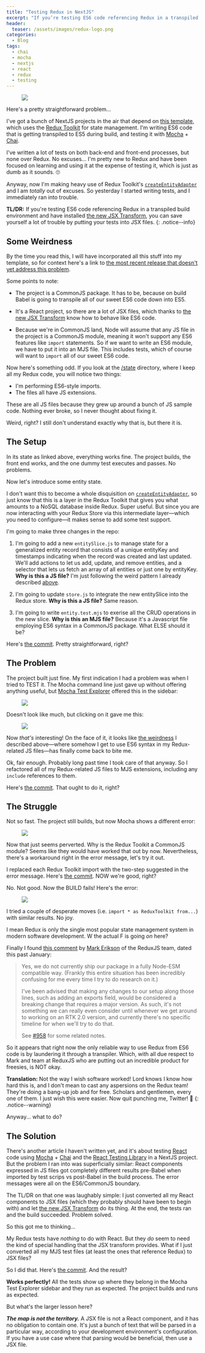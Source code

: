 ```yaml
---
title: "Testing Redux in NextJS"
excerpt: "If you’re testing ES6 code referencing Redux in a transpiled build environment, you can save yourself a lot of trouble by putting your tests into JSX files."
header:
  teaser: /assets/images/redux-logo.png
categories:
  - Blog
tags:
  - chai
  - mocha
  - nextjs
  - react
  - redux
  - testing
---
```


<figure class="align-left" style="margin-top: 10px; margin-bottom: 10px; width: 150px;">
    <img src="{{ site.url }}{{ site.baseurl }}/assets/images/redux-logo.png">
</figure>

Here's a pretty straightforward problem...

I've got a bunch of NextJS projects in the air that depend on [this template](https://github.com/karmaniverous/template-nextjs), which uses the [Redux Toolkit](https://redux-toolkit.js.org/) for state management. I'm writing ES6 code that is getting transpiled to ES5 during build, and testing it with [Mocha](https://mochajs.org/) + [Chai](https://www.chaijs.com/).

I've written a lot of tests on both back-end and front-end processes, but none over Redux. No excuses... I'm pretty new to Redux and have been focused on learning and using it at the expense of testing it, which is just as dumb as it sounds. :roll_eyes:

Anyway, now I'm making heavy use of Redux Toolkit's [`createEntityAdapter`](https://redux-toolkit.js.org/api/createEntityAdapter) and I am *totally* out of excuses. So yesterday I started writing tests, and I immediately ran into trouble.

**TL/DR:** If you're testing ES6 code referencing Redux in a transpiled build environment and have installed [the new JSX Transform](https://reactjs.org/blog/2020/09/22/introducing-the-new-jsx-transform.html), you can save yourself a lot of trouble by putting your tests into JSX files.
{: .notice--info}

## Some Weirdness

By the time you read this, I will have incorporated all this stuff into my template, so for context here's a link to [the most recent release that doesn't yet address this problem](https://github.com/karmaniverous/template-nextjs/tree/0.0.7).

Some points to note:

* The project is a CommonJS package. It has to be, because on build Babel is going to transpile all of our sweet ES6 code down into ES5.

* It's a React project, so there are a lot of JSX files, which thanks to [the new JSX Transform](https://reactjs.org/blog/2020/09/22/introducing-the-new-jsx-transform.html) know how to behave like ES6 code.

* Because we're in CommonJS land, Node will assume that any JS file in the project is a CommonJS module, meaning it won't support any ES6 features like `import` statements. So if we want to write an ES6 module, we have to put it into an MJS file. This includes tests, which of course will want to `import` all of our sweet ES6 code.

Now here's something odd. If you look at the [/state](https://github.com/karmaniverous/template-nextjs/tree/0.0.7/state) directory, where I keep all my Redux code, you will notice two things:

* I'm performing ES6-style imports.
* The files all have JS extensions.

These are all JS files because they grew up around a bunch of JS sample code. Nothing ever broke, so I never thought about fixing it.

Weird, right? I still don't understand exactly why that is, but there it is.

## The Setup

In its state as linked above, everything works fine. The project builds, the front end works, and the one dummy test executes and passes. No problems.

Now let's introduce some entity state.

I don't want this to become a whole disquisition on [`createEntityAdapter`](https://redux-toolkit.js.org/api/createEntityAdapter), so just know that this is a layer in the Redux Toolkit that gives you what amounts to a NoSQL database inside Redux. Super useful. But since you are now interacting with your Redux Store via this intermediate layer&mdash;which you need to configure&mdash;it makes sense to add some test support.

I'm going to make three changes in the repo: 

1. I'm going to add a new `entitySlice.js` to manage state for a generalized entity record that consists of a unique entityKey and timestamps indicating when the record was created and last updated. We'll add actions to let us add, update, and remove entities, and a selector that lets us fetch an array of all entities or just one by entityKey. **Why is this a JS file?** I'm just following the weird pattern I already described [above](#the-setup).

2. I'm going to update `store.js` to integrate the new entitySlice into the Redux store. **Why is this a JS file?** Same reason.

3. I'm going to write `entity.test.mjs` to exerise all the CRUD operations in the new slice. **Why is this an MJS file?** Because it's a Javascript file employing ES6 syntax in a CommonJS package. What ELSE should it be?

Here's [the commit](https://github.com/karmaniverous/template-nextjs/commit/20b7458cbfeb987bb9fbbf28c22565f1dfa3ba4b). Pretty straightforward, right?

## The Problem

The project built just fine. My first indication I had a problem was when I tried to TEST it. The Mocha command line just gave up without offering anything useful, but [Mocha Test Explorer](https://marketplace.visualstudio.com/items?itemName=hbenl.vscode-mocha-test-adapter) offered this in the sidebar:

<figure class="align-center" style="width: 313px">
    <img src="{{ site.url }}{{ site.baseurl }}/assets/images/mocha-test-explorer-sidebar-error.png">
</figure>

Doesn't look like much, but clicking on it gave me this:

<figure>
    <a href="{{ site.url }}{{ site.baseurl }}/assets/images/mocha-test-explorer-error-output.png"><img src="{{ site.url }}{{ site.baseurl }}/assets/images/mocha-test-explorer-error-output.png"></a>
</figure>

Now *that's* interesting! On the face of it, it looks like [the weirdness](#some-weirdness) I described above&mdash;where somehow I get to use ES6 syntax in my Redux-related JS files&mdash;has finally come back to bite me.

Ok, fair enough. Probably long past time I took care of that anyway. So I refactored all of my Redux-related JS files to MJS extensions, including any `include` references to them. 

Here's [the commit](https://github.com/karmaniverous/template-nextjs/commit/b4903eeca1dbbc5e3f022c589b209ac23c8e97c7). That ought to do it, right?

## The Struggle

Not so fast. The project still builds, but now Mocha shows a different error:

<figure>
    <a href="{{ site.url }}{{ site.baseurl }}/assets/images/mocha-test-explorer-error-output-2.png"><img src="{{ site.url }}{{ site.baseurl }}/assets/images/mocha-test-explorer-error-output-2.png"></a>
</figure>

Now that just seems perverted. Why is the Redux Toolkit a CommonJS module? Seems like they would have worked that out by now. Nevertheless, there's a workaround right in the error message, let's try it out.

I replaced each Redux Toolkit import with the two-step suggested in the error message. Here's [the commit](https://github.com/karmaniverous/template-nextjs/commit/bf497acd1a6f566ddb11e22824e58854036b5910). NOW we're good, right?

No. Not good. Now the BUILD fails! Here's the error:

<figure>
    <a href="{{ site.url }}{{ site.baseurl }}/assets/images/mocha-test-explorer-error-output-3.png"><img src="{{ site.url }}{{ site.baseurl }}/assets/images/mocha-test-explorer-error-output-3.png"></a>
</figure>

I tried a couple of desperate moves (i.e. `import * as ReduxToolkit from...`) with similar results. No joy.

I mean Redux is only the single most popular state management system in modern software development. W the actual F is going *on* here?

Finally I found [this comment](https://github.com/reduxjs/redux-toolkit/issues/1960#issuecomment-1021236838) by [Mark Erikson](https://github.com/markerikson) of the ReduxJS team, dated this past January:

> Yes, we do not currently ship our package in a fully Node-ESM compatible way. (Frankly this entire situation has been incredibly confusing for me every time I try to do research on it.)
>
> I've been advised that making any changes to our setup along those lines, such as adding an exports field, would be considered a breaking change that requires a major version. As such, it's not something we can really even consider until whenever we get around to working on an RTK 2.0 version, and currently there's no specific timeline for when we'll try to do that.
>
> See [#958](https://github.com/reduxjs/redux-toolkit/issues/958) for some related notes.

So it appears that right now the only reliable way to use Redux from ES6 code is by laundering it through a transpiler. Which, with all due respect to Mark and team at ReduxJS who are putting out an incredible product for freesies, is NOT okay.

**Translation:** Not the way I wish software worked! Lord knows I know how hard this is, and I don't mean to cast any aspersions on the Redux team! They're doing a bang-up job and for free. Scholars and gentlemen, every one of them. I just wish this were easier. Now quit punching me, Twitter! :rofl:
{: .notice--warning}

Anyway... what to do?

## The Solution

There's another article I haven't written yet, and it's about testing [React](https://reactjs.org/) code using [Mocha](https://mochajs.org/) + [Chai](https://www.chaijs.com/) and the [React Testing Library](https://testing-library.com/docs/react-testing-library/intro/) in a NextJS project. But the problem I ran into was superficially similar: React components expressed in JS files got completely different results pre-Babel when imported by test scrips vs post-Babel in the build process. The error messages were all on the ES6/CommonJS boundary.

The TL/DR on that one was laughably simple: I just converted all my React components to JSX files (which they probably should have been to begin with) and let [the new JSX Transform](https://reactjs.org/blog/2020/09/22/introducing-the-new-jsx-transform.html) do its thing. At the end, the tests ran and the build succeeded. Problem solved.

So this got me to thinking... 

My Redux tests have *nothing* to do with React. But they *do* seem to need the kind of special handling that the JSX transform provides. What if I just converted all my MJS test files (at least the ones that reference Redux) to JSX files? 

So I did that. Here's [the commit](https://github.com/karmaniverous/template-nextjs/commit/eba265d1421302c35eec8fec9d64bb2f6e8e73a6). And the result?

**Works perfectly!** All the tests show up where they belong in the Mocha Test Explorer sidebar and they run as expected. The project builds and runs as expected.

But what's the larger lesson here?

***The map is not the territory.*** A JSX file is not a React component, and it has no obligation to contain one. It's just a bunch of text that will be parsed in a particular way, according to your development environment's configuration. If you have a use case where that parsing would be beneficial, then use a JSX file.